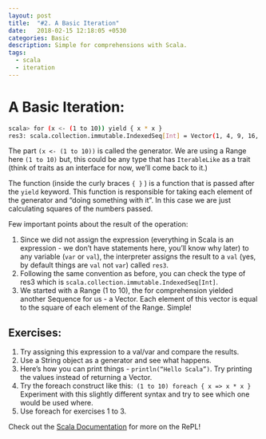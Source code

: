 ```yaml
---
layout: post
title:  "#2. A Basic Iteration"
date:   2018-02-15 12:18:05 +0530
categories: Basic
description: Simple for comprehensions with Scala.
tags:
  - scala
  - iteration
---
```


# A Basic Iteration:

``` sh
scala> for (x <- (1 to 10)) yield { x * x }
res3: scala.collection.immutable.IndexedSeq[Int] = Vector(1, 4, 9, 16, 25, 36, 49, 64, 81, 100)

```

The part `(x <- (1 to 10))` is called the generator. We are using a Range here `(1 to 10)` but, this could be any type that has `IterableLike` as a trait (think of traits as an interface for now, we’ll come back to it.)

The function (inside the curly braces `{ }` ) is a function that is passed after the `yield` keyword. This function is responsible for taking each element of the generator and “doing something with it”. In this case we are just calculating squares of the numbers passed.

Few important points about the result of the operation:
1. Since we did not assign the expression (everything in Scala is an expression - we don’t have statements here, you’ll know why later) to any variable (`var` or `val`), the interpreter assigns the result to a `val` (yes, by default things are `val` not `var`) called `res3`.
2. Following the same convention as before, you can check the type of res3 which is `scala.collection.immutable.IndexedSeq[Int]`.
3. We started with a Range (1 to 10), the for comprehension yielded another Sequence for us - a Vector. Each element of this vector is equal to the square of each element of the Range. Simple!

## Exercises:
1. Try assigning this expression to a val/var and compare the results.
2. Use a String object as a generator and see what happens.
3. Here’s how you can print things - `println(“Hello Scala”)`. Try printing the values instead of returning a Vector.
4. Try the foreach construct like this:` (1 to 10) foreach { x => x * x }` Experiment with this slightly different syntax and try to see which one would be used where.
5. Use foreach for exercises 1 to 3.

Check out the [Scala Documentation][scala-docs] for more on the RePL!

[scala-docs]: https://docs.scala-lang.org/overviews/repl/overview.html
